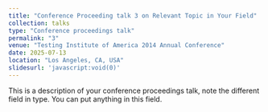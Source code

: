 ```yaml
---
title: "Conference Proceeding talk 3 on Relevant Topic in Your Field"
collection: talks
type: "Conference proceedings talk"
permalink: "3"
venue: "Testing Institute of America 2014 Annual Conference"
date: 2025-07-13
location: "Los Angeles, CA, USA"
slidesurl: 'javascript:void(0)'
---
```


This is a description of your conference proceedings talk, note the different field in type. You can put anything in this field.
